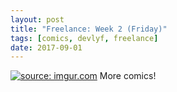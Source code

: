 ```yaml
---
layout: post
title: "Freelance: Week 2 (Friday)"
tags: [comics, devlyf, freelance]
date: 2017-09-01
---
```

<!-- #5 -->
[![](https://i.imgur.com/cmIDaiX.jpeg "source: imgur.com")](https://i.imgur.com/cmIDaiX.jpeg)
More comics!
